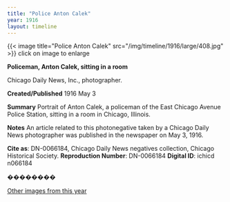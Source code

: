 ```yaml
---
title: "Police Anton Calek"
year: 1916
layout: timeline
---
```


{{< image title="Police Anton Calek" src="/img/timeline/1916/large/408.jpg" >}}
click on image to enlarge

__**Policeman, Anton Calek, sitting in a room**__

Chicago Daily News, Inc., photographer.

**Created/Published**
1916 May 3

**Summary**
Portrait of Anton Calek, a policeman of the East Chicago Avenue Police Station, sitting in a room in Chicago, Illinois.

**Notes**
An article related to this photonegative taken by a Chicago Daily News photographer was published in the newspaper on May 3, 1916.

__Cite as__: DN-0066184, Chicago Daily News negatives collection, Chicago Historical Society.
__Reproduction Number__: DN-0066184
__Digital ID__: ichicd n066184

��������  

[Other images from this year](/historical/timeline/1916)
